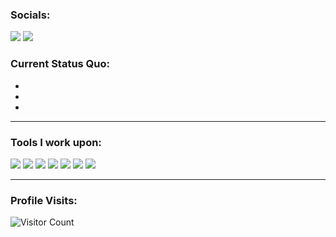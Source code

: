 ### Socials: 
<a href="https://www.linkedin.com//"><img src="https://img.shields.io/badge/Cedric%20Angulo-%230077B5.svg?&style=for-the-badge&logo=linkedin&logoColor=white"></a> 
<a href="https://www.facebook.com/"><img src="https://img.shields.io/badge/Cedric%20Angulo-1877F2?style=for-the-badge&logo=facebook&logoColor=white"></a>

### Current Status Quo:

-
-
-

------------------------------------------- 

### Tools I work upon:

<img src="https://img.shields.io/badge/html5-%23E34F26.svg?style=for-the-badge&logo=html5&logoColor=white">   <img src="https://img.shields.io/badge/css3%20-%2314354C.svg?&style=for-the-badge&logo=css3&logoColor=white">   <img src="https://img.shields.io/badge/javascript%20-%23323330.svg?&style=for-the-badge&logo=javascript&logoColor=%23F7DF1E">   <img src="https://img.shields.io/badge/PHP-777bb4?style=for-the-badge&logo=php&logoColor=white">   <img src="https://img.shields.io/badge/-VS%20Code-000000?style=for-the-badge&logo=Visual-studio-code&logoColor=blue">   <img src="https://img.shields.io/badge/XAMPP-white?style=for-the-badge&logo=xampp&logoColor=fb7a24">   <img src="https://img.shields.io/badge/-MySQL-000000?style=for-the-badge&logo=mysql"> 
<!-- [//]: <> (Credits: carlcastanas)
[//]: <> (Credits: Last edited on: 01/12/23) -->

------------------------------------------- 

### Profile Visits:
![Visitor Count](https://profile-counter.glitch.me/{bryan308}/count.svg)
